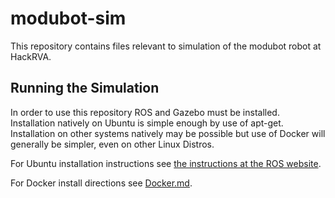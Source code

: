 # modubot-sim

This repository contains files relevant to simulation of the modubot robot at HackRVA.

## Running the Simulation

In order to use this repository ROS and Gazebo must be installed. Installation natively on Ubuntu is simple enough by use of apt-get. Installation on other systems natively may be possible but use of Docker will generally be simpler, even on other Linux Distros.

For Ubuntu installation instructions see [the instructions at the ROS website](http://wiki.ros.org/jade/Installation/Ubuntu).

For Docker install directions see [Docker.md](docs/Docker.md).

